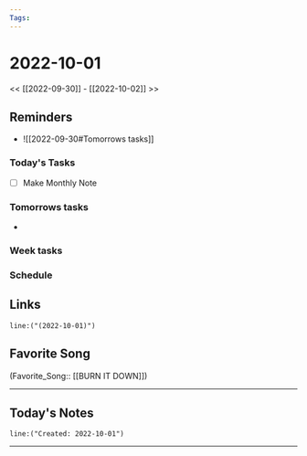 ```yaml
---
Tags:
---
```

# 2022-10-01
<< [[2022-09-30]] - [[2022-10-02]] >>
## Reminders
- ![[2022-09-30#Tomorrows tasks]]
### Today's Tasks
- [ ] Make Monthly Note
### Tomorrows tasks
- 
### Week tasks
### Schedule

## Links
```query
line:("(2022-10-01)")
```
## Favorite Song
(Favorite_Song:: [[BURN IT DOWN]])
___
## Today's Notes
```query
line:("Created: 2022-10-01")
```
___
